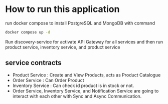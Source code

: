 # How to run this application
run docker compose to install PostgreSQL and MongoDB with command 
```bash
docker compose up -d
```

Run discovery-service for activate API Gateway for all services and then run product service, inventory service, and product service

## service contracts
- Product Service : Create and View Products, acts as Product Catalogue
- Order Service : Can Order Product
- Inventory Service : Can check id product is in stock or not.
- Order Service, Inventory Service, and Notification Service are going to interact with each other with Sync and Async Communication.
